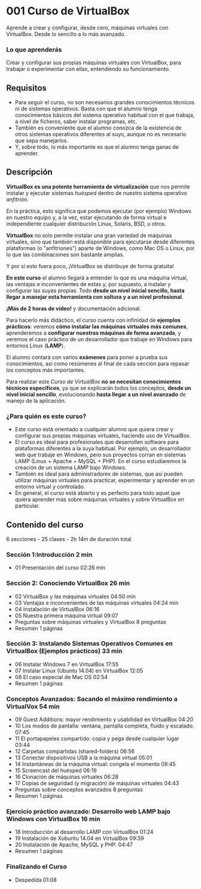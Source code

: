 # 001 Curso de VirtualBox

Aprende a crear y configurar, desde cero, máquinas virtuales con VirtualBox. Desde lo sencillo a lo más avanzado.

### Lo que aprenderás

Crear y configurar sus propias máquinas virtuales con VirtualBox, para trabajar o experimentar con ellas, entendiendo su funcionamiento.


## Requisitos

* Para seguir el curso, no son necesarios grandes conocimientos técnicos ni de sistemas operativos. Basta con que el alumno tenga conocimientos básicos del sistema operativo habitual con el que trabaja, a nivel de ficheros, saber instalar programas, etc.
* También es conveniente que el alumno conozca de la existencia de otros sistemas operativos diferentes al suyo, aunque no es necesario que sepa manejarlos.
* Y, sobre todo, lo más importante es que el alumno tenga ganas de aprender.

## Descripción

**VirtualBox es una potente herramienta de virtualización** que nos permite instalar y ejecutar sistemas *huésped* dentro de nuestro sistema operativo *anfitrión*.

En la práctica, esto significa que podemos ejecutar (por ejemplo) Windows en nuestro equipo y, a la vez, estar ejecutando de forma virtual e independiente cualquier distribución Linux, Solaris, BSD, u otros.

**VirtualBox** no solo permite instalar una gran variedad de máquinas virtuales, sino que también está disponible para ejecutarse desde diferentes plataformas (o "anfitriones") aparte de Windows, como Mac OS o Linux, por lo que las combinaciones son bastante amplias.

Y por si esto fuera poco, ¡VirtualBox se distribuye de forma gratuita!

**En este curso** el alumno llegará a entender lo que es una máquina virtual, las ventajas e inconvenientes de estas y, por supuesto, a instalar y configurar las suyas propias. Todo **desde un nivel inicial sencillo, hasta llegar a manejar esta herramienta con soltura y a un nivel profesional**.

**¡Más de 2 horas de vídeo!** y documentación adicional.

Para hacerlo más didáctico, el curso cuenta con infinidad de **ejemplos prácticos**: veremos **cómo instalar las máquinas virtuales más comunes**, aprenderemos a **configurar nuestras máquinas de forma avanzada**, y veremos el caso práctico de un desarrollador que trabaje en Windows para entornos Linux (**LAMP**).

El alumno contará con varios **exámenes** para poner a prueba sus conocimientos, así como resúmenes al final de cada sección para repasar los conceptos más importantes.

Para realizar este *Curso de VirtualBox* **no se necesitan conocimientos técnicos específicos**, ya que se explicarán todos los conceptos, **desde un nivel inicial sencillo**, evolucionando **hasta llegar a un nivel avanzado** de manejo de la aplicación.

### ¿Para quién es este curso?

* Este curso está orientado a cualquier alumno que quiera crear y configurar sus propias máquinas virtuales, haciendo uso de VirtualBox.
* El curso es ideal para profesionales que desarrollen software para plataformas diferentes a la suya habitual. Por ejemplo, un desarrollador web que trabaje en Windows, pero sus proyectos corran en sistemas LAMP (Linux + Apache + MySQL + PHP). En el curso estudiaremos la creación de un sistema LAMP bajo Windows.
* También es ideal para administradores de sistemas, que así pueden utilizar máquinas virtuales para practicar, experimentar y aprender en un entorno virtual y controlado.
* En general, el curso está abierto y es perfecto para todo aquel que quiera aprender más sobre máquinas virtuales y sobre VirtualBox en particular.


## Contenido del curso

6 secciones - 25 clases - 2h 14m de duración total

### Sección 1:Introducción 2 min

   * 01 Presentación del curso 02:26 min

### Sección 2: Conociendo VirtualBox 26 min

   * 02 VirtualBox y las máquinas virtuales 04:50 min
   * 03 Ventajas e inconvenientes de las máquinas virtuales 04:24 min
   * 04 Instalación de VirtualBox 06:16
   * 05 Nuestra primera máquina virtual 09:07
   * Preguntas sobre máquinas virtuales y VirtualBox 8 preguntas
   * Resumen 1 páginas

### Sección 3: Instalando Sistemas Operativos Comunes en VirtualBox (Ejemplos prácticos) 33 min

   * 06 Instalar Windows 7 en VirtualBox 17:55
   * 07 Instalar Linux (Ubuntu 14.04) en VirtualBox 12:05
   * 08 El caso especial de Mac OS 02:54
   * Resumen 1 páginas

### Conceptos Avanzados: Sacando el máximo rendimiento a VirtualVox 54 min

   * 09 Guest Additions: mayor rendimiento y usabilidad en VirtualBox 04:20
   * 10 Los modos de pantalla: ventana, pantalla completa, fluido y escalado. 07:45
   * 11 El portapapeles compartido: copia y pega desde cualquier lugar 03:44
   * 12 Carpetas compartidas (shared-folders) 06:56
   * 13 Conectar dispositivos USB a la máquina virtual 05:01
   * 14 Instantáneas de la máquina virtual: congela el momento 08:45
   * 15 Screencast del huésped 06:19
   * 16 Clonación de máquinas virtuales 06:28
   * 17 Copias de seguridad (y migración) de máquinas virtuales 04:43
   * Preguntas sobre conceptos avanzados 8 preguntas
   * Resumen 1 páginas

### Ejercicio práctico avanzado: Desarrollo web LAMP bajo Windows con VirtualBox 16 min

   * 18 Introducción al desarrollo LAMP con VirtualBox 01:24
   * 19 Instalación de Xubuntu 14.04 en VirtualBox 09:39
   * 20 Instalación de Apache, MySQL y PHP. 04:47
   * Resumen 1 páginas

### Finalizando el Curso

   * Despedida 01:08
